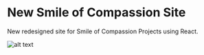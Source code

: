 # New Smile of Compassion Site

New redesigned site for Smile of Compassion Projects using React.

![alt text](http://url/to/img.png)